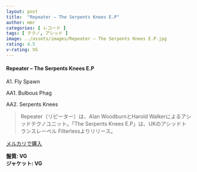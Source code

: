 ```yaml
---
layout: post
title:  "Repeater – The Serpents Knees E.P"
author: mmr
categories: [ レコード ]
tags: [ テクノ, アシッド ]
image: ../assets/images/Repeater – The Serpents Knees E.P.jpg
rating: 4.5
v-rating: VG
---
```


#### Repeater – The Serpents Knees E.P

A1. Fly Spawn

AA1. Bulbous Phag

AA2. Serpents Knees

> Repeater（リピーター）は、Alan WoodburnとHarold Walkerによるアシッドテクノユニット。「The Serpents Knees E.P」は、UKのアシッドトランスレーベル Filterlessよりリリース。

[メルカリで購入](https://jp.mercari.com/item/m70161951038)

<div class="mt-4 mb-4 d-flex align-items-center">
<strong class="mr-1">盤質: VG</strong>
</div>
<div class="mt-4 mb-4 d-flex align-items-center">
<strong class="mr-1">ジャケット: VG</strong>
</div>
